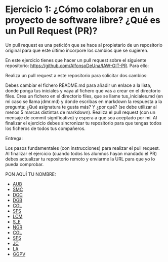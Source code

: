 # Ejercicio 1: ¿Cómo colaborar en un proyecto de software libre? ¿Qué es un Pull Request (PR)?

Un pull request es una petición que se hace al propietario de un repositorio original para que este último incorpore los cambios que se sugieren.

En este ejercicio tienes que hacer un pull request sobre el siguiente repositorio: https://github.com/AlfonsoDeUna/IAW-GIT-PR. Para ello:

Realiza un pull request a este repositorio para solicitar dos cambios:

Debes cambiar el fichero README.md para añadir un enlace a la lista, donde ponga tus iniciales y vaya al fichero que vas a crear en el directorio files.
Crea un fichero en el directorio files, que se llame tus_iniciales.md (en mi caso se llama jdmr.md) y donde escribas en markdown la respuesta a la pregunta: ¿Qué asignatura te gusta más? Y ¿por qué? (se debe utilizar al menos 5 marcas distintas de markdown).
Realiza el pull request (con un mensaje de commit significativo) y espera a que sea aceptado por mí. Al finalizar el ejercicio debes sincronizar tu repositorio para que tengas todos los ficheros de todos tus compañeros.

Entrega:

Los pasos fundamentales (con instrucciones) para realizar el pull request.
Al finalizar el ejercicio (cuando todos los alumnos hayan mandado el PR) debes actualizar tu repositorio remoto y enviarme la URL para que yo lo pueda comprobar.

PON AQUÍ TU NOMBRE:

* [AUB](https://github.com/AlfonsoDeUna/IAW-GIT-PR/blob/main/files/AUB.md)
* [SMC](https://github.com/MrSMCs/IAW-GIT-PR/blob/main/files/SMC.md)
* [DGC](https://github.com/AlfonsoDeUna/IAW-GIT-PR/blob/main/files/DGC.md)
* [DGB](https://github.com/AlfonsoDeUna/IAW-GIT-PR/blob/main/files/DGB.md)
* [CGL](https://github.com/AlfonsoDeUna/IAW-GIT-PR/blob/main/files/CGL.md)
* [SFS](https://github.com/SergioNetCo/IAW-GIT-PR/tree/ramaSergioF/files/sfs.md)
* [LCM](https://github.com/SergioNetCo/IAW-GIT-PR/tree/ramaSergioF/files/LCM.md)
* [S_E](https://github.com/SergioEncinas/IAW-GIT-PR/blob/rama2/files/S_E.md)
* [NGR](https://github.com/AlfonsoDeUna/IAW-GIT-PR/blob/main/files/NGR.md)
* [CGL](https://github.com/AlfonsoDeUna/IAW-GIT-PR/blob/main/files/CGL.md)
* [SFS](https://github.com/SergioNetCo/IAW-GIT-PR/tree/ramaSergioF/files/sfs.md)
* [JC](https://github.com/jcarlos03/IAW-GIT-PR-JC/blob/main/files/JC.md)
* [LA](https://github.com/Orflo/IAW-GIT-PR/blob/rama1/files/LA.md)
* [GGPV](https://github.com/George20-03/IAW-GIT-PR/tree/main/files/GGPV.md)
